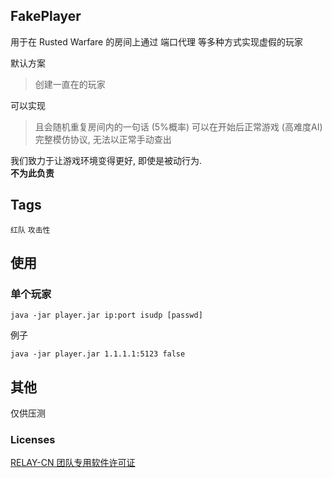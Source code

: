 ## FakePlayer
用于在 Rusted Warfare 的房间上通过 端口代理 等多种方式实现虚假的玩家  

默认方案
> 创建一直在的玩家  

可以实现
> 且会随机重复房间内的一句话 (5%概率) 
> 可以在开始后正常游戏 (高难度AI)  
> 完整模仿协议, 无法以正常手动查出  

我们致力于让游戏环境变得更好, 即使是被动行为.   
**不为此负责**  

## Tags
`红队` `攻击性`   

## 使用
### 单个玩家
```text
java -jar player.jar ip:port isudp [passwd]
```
例子
```text
java -jar player.jar 1.1.1.1:5123 false
```

## 其他
仅供压测

### Licenses  
[RELAY-CN 团队专用软件许可证](https://github.com/RELAY-CN/.github/blob/main/LICENSE.md)

